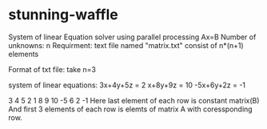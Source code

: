 # stunning-waffle
System of linear Equation solver using parallel processing
Ax=B
Number of unknowns: n
Requirment: text file named "matrix.txt" consist of n*(n+1) elements

Format of txt file:
take n=3

system of linear equations:
3x+4y+5z = 2
x+8y+9z = 10
-5x+6y+2z = -1

3 4 5 2
1 8 9 10
-5 6 2 -1
Here last element of each row is constant matrix(B)
And first 3 elements of each row is elemts of matrix A with coressponding row.
